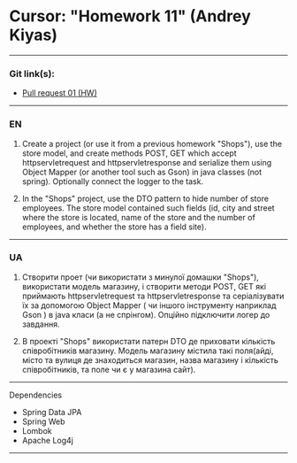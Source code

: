 # Cursor: "Homework 11" (Andrey Kiyas)
___
### Git link(s):
- [Pull request 01 (HW)](https://github.com/andrey-kiyas/CursorHomeWorks11/pull/1)
___
### EN
1. Create a project (or use it from a previous homework
   "Shops"), use the store model, and create methods
   POST, GET which accept httpservletrequest and
   httpservletresponse and serialize them using Object
   Mapper (or another tool such as Gson) in java
   classes (not spring). Optionally connect the logger to the task.

2. In the "Shops" project, use the DTO pattern to hide
   number of store employees. The store model contained
   such fields (id, city and street where the store is located, name
   of the store and the number of employees, and whether the store has a field
   site).
___
### UA
1. Створити проет (чи використати з минулої домашки
   "Shops"), використати модель магазину, і створити методи
   POST, GET які приймають httpservletrequest та
   httpservletresponse та серіалізувати їх за допомогою Object
   Mapper ( чи іншого інструменту наприклад Gson ) в java
   класи (а не спрінгом). Опційно підключити логер до завдання.

2. В проекті "Shops" використати патерн DTO де приховати
   кількість співробітників магазину. Модель магазину містила
   такі поля(айді, місто та вулиця де знаходиться магазин, назва
   магазину і кількість співробітників, та поле чи є у магазина
   сайт).
---
Dependencies
- Spring Data JPA
- Spring Web
- Lombok
- Apache Log4j
---